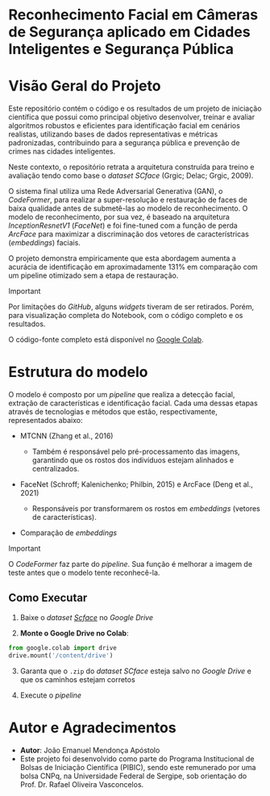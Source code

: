 # Reconhecimento Facial em Câmeras de Segurança aplicado em Cidades Inteligentes e Segurança Pública

# Visão Geral do Projeto

Este repositório contém o código e os resultados de um projeto de iniciação científica que possui como principal objetivo desenvolver, treinar e avaliar algoritmos robustos e eficientes para identificação facial em cenários realistas, utilizando bases de dados representativas e métricas padronizadas, contribuindo para a segurança pública e prevenção de crimes nas cidades inteligentes. 

Neste contexto, o repositório retrata a arquitetura construída para treino e avaliação tendo como base o *dataset* *SCface* (Grgic; Delac; Grgic, 2009). 

O sistema final utiliza uma Rede Adversarial Generativa (GAN), o *CodeFormer*, para realizar a super-resolução e restauração de faces de baixa qualidade antes de submetê-las ao modelo de reconhecimento. O modelo de reconhecimento, por sua vez, é baseado na arquitetura *InceptionResnetV1* (*FaceNet*) e foi fine-tuned com a função de perda *ArcFace* para maximizar a discriminação dos vetores de característricas (*embeddings*) faciais.

O projeto demonstra empiricamente que esta abordagem aumenta a acurácia de identificação em aproximadamente 131% em comparação com um pipeline otimizado sem a etapa de restauração.

> [!IMPORTANT]
> Por limitações do *GitHub*, alguns *widgets* tiveram de ser retirados. Porém, para visualização completa do Notebook, com o código completo e os resultados.
>
> O código-fonte completo está disponível no [Google Colab](https://colab.research.google.com/drive/1mMKZNDrlOwcIngK8Lm1e-cr-dIak2ZnF?usp=sharing).

# Estrutura do modelo

O modelo é composto por um *pipeline* que realiza a detecção facial, extração de características e identificação facial. Cada uma dessas etapas através de tecnologias e métodos que estão, respectivamente, representados abaixo:

- MTCNN (Zhang et al., 2016)
  - Também é responsável pelo pré-processamento das imagens, garantindo que os rostos dos indivíduos estejam alinhados e centralizados.
    
- FaceNet (Schroff; Kalenichenko; Philbin, 2015) e ArcFace (Deng et al., 2021)
  - Responsáveis por transformarem os rostos em *embeddings* (vetores de características).
 
- Comparação de *embeddings*

> [!IMPORTANT]
> O *CodeFormer* faz parte do *pipeline*. Sua função é melhorar a imagem de teste antes que o modelo tente reconhecê-la.

## Como Executar

1. Baixe o *dataset* [*Scface*](https://www.kaggle.com/datasets/yazkarajih/scface) no *Google Drive*

2. **Monte o Google Drive no Colab**:
```python
from google.colab import drive
drive.mount('/content/drive')
```

3. Garanta que o `.zip` do *dataset* *SCface* esteja salvo no *Google Drive* e que os caminhos estejam corretos

4. Execute o *pipeline*

# Autor e Agradecimentos

- **Autor**: João Emanuel Mendonça Apóstolo
- Este projeto foi desenvolvido como parte do Programa Institucional de Bolsas de Iniciação Científica (PIBIC), sendo este remunerado por uma bolsa CNPq, na Universidade Federal de Sergipe, sob orientação do Prof. Dr. Rafael Oliveira Vasconcelos.
